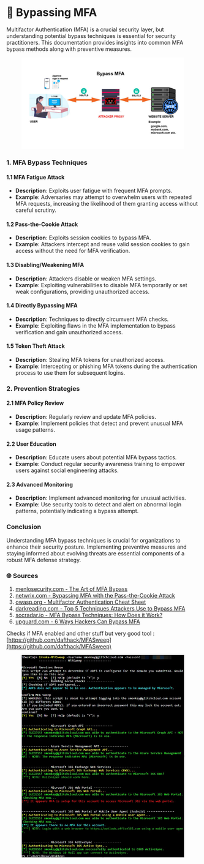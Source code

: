 # 🌉 Bypassing MFA

Multifactor Authentication (MFA) is a crucial security layer, but understanding potential bypass techniques is essential for security practitioners. This documentation provides insights into common MFA bypass methods along with preventive measures.

<figure><img src="../../../../.gitbook/assets/image (396).png" alt=""><figcaption></figcaption></figure>

### 1. MFA Bypass Techniques

#### 1.1 MFA Fatigue Attack

* **Description**: Exploits user fatigue with frequent MFA prompts.
* **Example**: Adversaries may attempt to overwhelm users with repeated MFA requests, increasing the likelihood of them granting access without careful scrutiny.

#### 1.2 Pass-the-Cookie Attack

* **Description**: Exploits session cookies to bypass MFA.
* **Example**: Attackers intercept and reuse valid session cookies to gain access without the need for MFA verification.

#### 1.3 Disabling/Weakening MFA

* **Description**: Attackers disable or weaken MFA settings.
* **Example**: Exploiting vulnerabilities to disable MFA temporarily or set weak configurations, providing unauthorized access.

#### 1.4 Directly Bypassing MFA

* **Description**: Techniques to directly circumvent MFA checks.
* **Example**: Exploiting flaws in the MFA implementation to bypass verification and gain unauthorized access.

#### 1.5 Token Theft Attack

* **Description**: Stealing MFA tokens for unauthorized access.
* **Example**: Intercepting or phishing MFA tokens during the authentication process to use them for subsequent logins.

### 2. Prevention Strategies

#### 2.1 MFA Policy Review

* **Description**: Regularly review and update MFA policies.
* **Example**: Implement policies that detect and prevent unusual MFA usage patterns.

#### 2.2 User Education

* **Description**: Educate users about potential MFA bypass tactics.
* **Example**: Conduct regular security awareness training to empower users against social engineering attacks.

#### 2.3 Advanced Monitoring

* **Description**: Implement advanced monitoring for unusual activities.
* **Example**: Use security tools to detect and alert on abnormal login patterns, potentially indicating a bypass attempt.

### Conclusion

Understanding MFA bypass techniques is crucial for organizations to enhance their security posture. Implementing preventive measures and staying informed about evolving threats are essential components of a robust MFA defense strategy.

### 🌐 Sources

1. [menlosecurity.com - The Art of MFA Bypass](https://www.menlosecurity.com/blog/the-art-of-mfa-bypass-how-attackers-regularly-beat-two-factor-authentication)
2. [netwrix.com - Bypassing MFA with the Pass-the-Cookie Attack](https://blog.netwrix.com/2022/11/29/bypassing-mfa-with-pass-the-cookie-attack/)
3. [owasp.org - Multifactor Authentication Cheat Sheet](https://cheatsheetseries.owasp.org/cheatsheets/Multifactor\_Authentication\_Cheat\_Sheet.html)
4. [darkreading.com - Top 5 Techniques Attackers Use to Bypass MFA](https://www.darkreading.com/endpoint-security/top-5-techniques-attackers-use-to-bypass-mfa)
5. [socradar.io - MFA Bypass Techniques: How Does it Work?](https://socradar.io/mfa-bypass-techniques-how-does-it-work/)
6. [upguard.com - 6 Ways Hackers Can Bypass MFA](https://www.upguard.com/blog/how-hackers-can-bypass-mfa)

Checks if MFA enabled and other stuff but very good tool : [https://github.com/dafthack/MFASweep](https://github.com/dafthack/MFASweep)

<figure><img src="../../../../.gitbook/assets/image (177).png" alt=""><figcaption></figcaption></figure>


